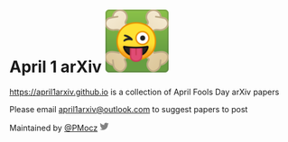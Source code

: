 # April 1 arXiv ![April 1 arXiv](/assets/img/blog-author.png "April 1 arXiv")
<https://april1arxiv.github.io> is a collection of April Fools Day arXiv papers

Please email april1arxiv@outlook.com to suggest papers to post

Maintained by [@PMocz](https://twitter.com/PMocz) ![Twitter](/assets/img/icon-twitter.png "Twitter")


